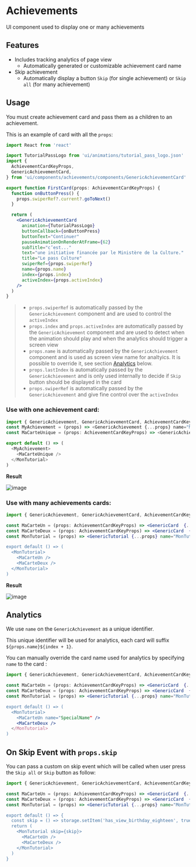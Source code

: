 # Achievements

UI component used to display one or many achievements

## Features

- Includes tracking analytics of page view
  - Automatically generated or customizable achievement card name
- Skip achievement
  - Automatically display a button `Skip` (for single achievement) or `Skip all` (for many achievement)

## Usage

You must create achievement card and pass them as a children to an achievement.

This is an example of card with all the `props`:

```jsx
import React from 'react'

import TutorialPassLogo from 'ui/animations/tutorial_pass_logo.json'
import {
  AchievementCardKeyProps,
  GenericAchievementCard,
} from 'ui/components/achievements/components/GenericAchievementCard'

export function FirstCard(props: AchievementCardKeyProps) {
  function onButtonPress() {
    props.swiperRef?.current?.goToNext()
  }

  return (
    <GenericAchievementCard
      animation={TutorialPassLogo}
      buttonCallback={onButtonPress}
      buttonText="Continuer"
      pauseAnimationOnRenderAtFrame={62}
      subTitle="c’est..."
      text="une initiative financée par le Ministère de la Culture."
      title="Le pass Culture"
      swiperRef={props.swiperRef}
      name={props.name}
      index={props.index}
      activeIndex={props.activeIndex}
    />
  )
}
```

> - `props.swiperRef` is automatically passed by the `GenericAchievement` component and are used to control the `activeIndex`
> - `props.index` and `props.activeIndex` are automatically passed by the `GenericAchievement` component and are used to detect when the animation should play
>   and when the analytics should trigger a screen view
> - `props.name` is automatically passed by the `GenericAchievement` component and is used as screen view name for analtyics. It is possible to override it, see section [Analytics](#analytics) below.
> - `props.lastIndex` is automatically passed by the `GenericAchievement` and is only used internally to decide if `Skip` button should be displayed in the card
> - `props.swiperRef` is automatically passed by the `GenericAchievement` and give fine control over the `activeIndex`

### Use with one achievement card:

```typescript jsx
import { GenericAchievement, GenericAchievementCard, AchievementCardKeyProps } from 'ui/components/achievements'
const MyAchievement = (props) => <GenericAchievement {...props} name="MonTutorial />
const MaCarteUnique = (props: AchievementCardKeyProps) => <GenericAchievementCard  {...props} />

export default () => (
  <MyAchievement>
    <MaCarteUnique />
  </MonTutorial>
)
```

**Result**

![image](https://user-images.githubusercontent.com/1866564/107704033-e5ccfc80-6cbc-11eb-982d-2bd631a751fd.png)

### Use with many achievements cards:

```jsx
import { GenericAchievement, GenericAchievementCard, AchievementCardKeyProps } from 'ui/components/achievements'

const MaCarteUn = (props: AchievementCardKeyProps) => <GenericCard  {...props} />
const MaCarteDeux = (props: AchievementCardKeyProps) => <GenericCard  {...props} />
const MonTutorial = (props) => <GenericTutorial {...props} name="MonTutorial />

export default () => (
  <MonTutorial>
    <MaCarteUn />
    <MaCarteDeux />
  </MonTutorial>
)
```

**Result**

![image](https://user-images.githubusercontent.com/1866564/107508236-fee08b00-6ba0-11eb-991d-e786ff0cca3e.png)

## Analytics

We use `name` on the `GenericAchievement` as a unique identifier.

This unique identifier will be used for analytics, each card will suffix `${props.name}${index + 1}`.

You can manually override the card name used for analytics by specifying `name` to the card :

```jsx
import { GenericAchievement, GenericAchievementCard, AchievementCardKeyProps } from 'ui/components/achievements'

const MaCarteUn = (props: AchievementCardKeyProps) => <GenericCard  {...props} />
const MaCarteDeux = (props: AchievementCardKeyProps) => <GenericCard  {...props} />
const MonTutorial = (props) => <GenericTutorial {...props} name="MonTutorial />

export default () => (
  <MonTutorial>
    <MaCarteUn name="SpecialName" />
    <MaCarteDeux />
  </MonTutorial>
)
```

## On Skip Event with `props.skip`

You can pass a custom on skip event which will be called when user press the `Skip all` or `Skip` button as follow:

```jsx
import { GenericAchievement, GenericAchievementCard, AchievementCardKeyProps } from 'ui/components/achievements'

const MaCarteUn = (props: AchievementCardKeyProps) => <GenericCard  {...props} />
const MaCarteDeux = (props: AchievementCardKeyProps) => <GenericCard  {...props} />
const MonTutorial = (props) => <GenericTutorial {...props} name="MonTutorial />

export default () => {
  const skip = () => storage.setItem('has_view_birthday_eighteen', true)
  return (
    <MonTutorial skip={skip}>
      <MaCarteUn />
      <MaCarteDeux />
    </MonTutorial>
  )
}
```
